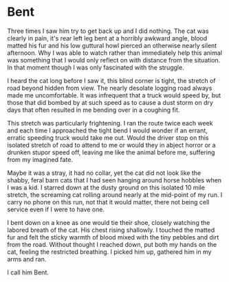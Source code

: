 # Bent

Three times I saw him try to get back up and I did nothing. The cat was clearly in pain, it's rear left leg bent at a horribly awkward angle, blood matted his fur and his low guttural howl pierced an otherwise nearly silent afternoon. Why I was able to watch rather than immediately help this animal was something that I would only reflect on with distance from the situation. In that moment though I was only fascinated with the struggle. 

I heard the cat long before I saw it, this blind corner is tight, the stretch of road beyond hidden from view. The nearly desolate logging road always made me uncomfortable. It was infrequent that a truck would speed by, but those that did bombed by at such speed as to cause a dust storm on dry days that often resulted in me bending over in a coughing fit.

This stretch was particularly frightening. I ran the route twice each week and each time I approached the tight bend I would wonder if an errant, erratic speeding truck would take me out. Would the driver stop on this isolated stretch of road to attend to me or would they in abject horror or a drunken stupor speed off, leaving me like the animal before me, suffering from my imagined fate.

Maybe it was a stray, it had no collar, yet the cat did not look like the shabby, feral barn cats that I had seen hanging around horse hobbles when I was a kid. I starred down at the dusty ground on this isolated 10 mile stretch, the screaming cat rolling around nearly at the mid-point of my run. I carry no phone on this run, not that it would matter, there not being cell service even if I were to have one.

I bent down on a knee as one would tie their shoe, closely watching the labored breath of the cat. His chest rising shallowly. I touched the matted fur and felt the sticky warmth of blood mixed with the tiny pebbles and dirt from the road. Without thought I reached down, put both my hands on the cat, feeling the restricted breathing. I picked him up, gathered him in my arms and ran.

I call him Bent.
